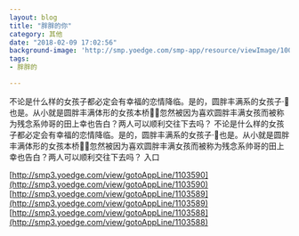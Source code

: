 ```yaml
---
layout: blog
title: "胖胖的你"
category: 其他
date: "2018-02-09 17:02:56"
background-image: 'http://smp.yoedge.com/smp-app/resource/viewImage/1001163appline.png'
tags:
- 胖胖的

---
```

不论是什么样的女孩子都必定会有幸福的恋情降临。是的，圆胖丰满系的女孩子·也是。从小就是圆胖丰满体形的女孩本桥，忽然被因为喜欢圆胖丰满女孩而被称为残念系帅哥的田上幸也告白？两人可以顺利交往下去吗？
不论是什么样的女孩子都必定会有幸福的恋情降临。是的，圆胖丰满系的女孩子·也是。从小就是圆胖丰满体形的女孩本桥，忽然被因为喜欢圆胖丰满女孩而被称为残念系帅哥的田上幸也告白？两人可以顺利交往下去吗？
入口

[http://smp3.yoedge.com/view/gotoAppLine/1103590](http://smp3.yoedge.com/view/gotoAppLine/1103590)
[http://smp3.yoedge.com/view/gotoAppLine/1103589](http://smp3.yoedge.com/view/gotoAppLine/1103589)
[http://smp3.yoedge.com/view/gotoAppLine/1103588](http://smp3.yoedge.com/view/gotoAppLine/1103588)

        
